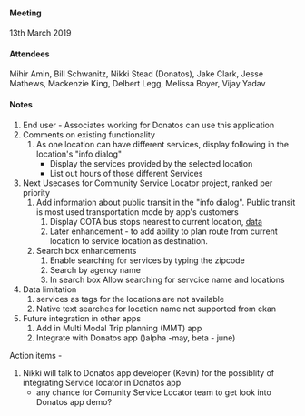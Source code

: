 #### Meeting
13th March 2019
#### Attendees 
Mihir Amin, Bill Schwanitz, Nikki Stead (Donatos), Jake Clark, Jesse Mathews, Mackenzie King, Delbert Legg, Melissa Boyer, Vijay Yadav

#### Notes
1. End user - Associates working for Donatos can use this application 
2. Comments on existing functionality 
    1. As one location can have different services, display following in the location's "info dialog"
        - Display the services provided by the selected location
        - List out hours of those different Services 
3. Next Usecases for Community Service Locator project, ranked per priority 
    1. Add information about public transit in the "info dialog". Public transit is most used transportation mode by app's customers
        1. Display COTA bus stops nearest to current location, [data](https://ckan.smartcolumbusos.com/dataset/cota-transit-stops/resource/4fe72e8a-610a-464a-80f4-22f31ff265e8)
        2. Later enhancement - to add ability to plan route from current location to service location as destination. 
    2. Search box enhancements
        1. Enable searching for services by typing the zipcode
        2. Search by agency name
        3. In search box Allow searching for servcice name and locations
4. Data limitation
    1. services as tags for the locations are not available
    2. Native text searches for location name not supported from ckan
5. Future integration in other apps 
    1. Add in Multi Modal Trip planning (MMT) app
    2. Integrate with Donatos app ()alpha -may, beta - june)

Action items -  
1. Nikki will talk to Donatos app developer (Kevin) for the possiblity of integrating Service locator in Donatos app  
    - any chance for Comunity Service Locator team to get look into Donatos app demo?
 
 
 

